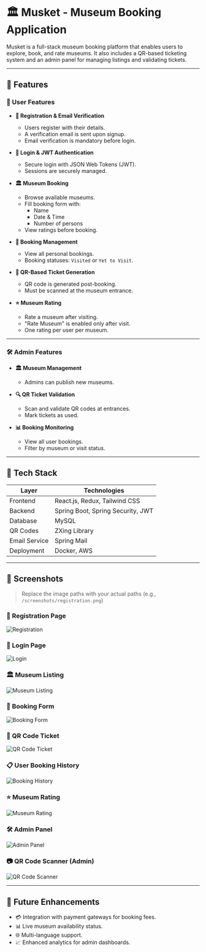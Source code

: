 # 🏛️ Musket - Museum Booking Application

Musket is a full-stack museum booking platform that enables users to explore, book, and rate museums. It also includes a QR-based ticketing system and an admin panel for managing listings and validating tickets.

---

## 🚀 Features

### 👤 User Features

- **🔐 Registration & Email Verification**
  - Users register with their details.
  - A verification email is sent upon signup.
  - Email verification is mandatory before login.

- **🔑 Login & JWT Authentication**
  - Secure login with JSON Web Tokens (JWT).
  - Sessions are securely managed.

- **🏛️ Museum Booking**
  - Browse available museums.
  - Fill booking form with:
    - Name
    - Date & Time
    - Number of persons
  - View ratings before booking.

- **📜 Booking Management**
  - View all personal bookings.
  - Booking statuses: `Visited` or `Yet to Visit`.

- **📲 QR-Based Ticket Generation**
  - QR code is generated post-booking.
  - Must be scanned at the museum entrance.

- **⭐ Museum Rating**
  - Rate a museum after visiting.
  - "Rate Museum" is enabled only after visit.
  - One rating per user per museum.

---

### 🛠️ Admin Features

- **🏛️ Museum Management**
  - Admins can publish new museums.

- **🔍 QR Ticket Validation**
  - Scan and validate QR codes at entrances.
  - Mark tickets as used.

- **📊 Booking Monitoring**
  - View all user bookings.
  - Filter by museum or visit status.

---

## 🧰 Tech Stack

| Layer      | Technologies |
|------------|--------------|
| Frontend   | React.js, Redux, Tailwind CSS |
| Backend    | Spring Boot, Spring Security, JWT |
| Database   | MySQL |
| QR Codes   | ZXing Library |
| Email Service | Spring Mail |
| Deployment | Docker, AWS |

---

## 📸 Screenshots

> Replace the image paths with your actual paths (e.g., `/screenshots/registration.png`)

### 📝 Registration Page  
![Registration](screenshots/registration.png)

### 🔑 Login Page  
![Login](screenshots/login.png)

### 🏛️ Museum Listing  
![Museum Listing](screenshots/museum-list.png)

### 🧾 Booking Form  
![Booking Form](screenshots/booking-form.png)

### 🎫 QR Code Ticket  
![QR Code Ticket](screenshots/qr-ticket.png)

### 📋 User Booking History  
![Booking History](screenshots/booking-history.png)

### ⭐ Museum Rating  
![Museum Rating](screenshots/rate-museum.png)

### 🛠️ Admin Panel  
![Admin Panel](screenshots/admin-panel.png)

### 📷 QR Code Scanner (Admin)  
![QR Code Scanner](screenshots/qr-scanner.png)

---

## 🔮 Future Enhancements

- 💳 Integration with payment gateways for booking fees.
- 📊 Live museum availability status.
- 🌐 Multi-language support.
- 📈 Enhanced analytics for admin dashboards.

